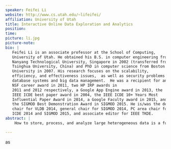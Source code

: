```yaml
---
speaker: Feifei Li
website: http://www.cs.utah.edu/~lifeifei/
affiliation: University of Utah
title: Interactive Online Data Exploration and Analytics
position: 
time:
picture: li.jpg
picture-note: 
bio: |
   Feifei Li is an associate professor at the School of Computing,
   University of Utah. He obtained his B.S. in computer engineering from
   Nanyang Technological University, Singapore in 2002 (transferred from
   Tsinghua University, China) and PhD in computer science from Boston
   University in 2007. His research focuses on the scalability,
   efficiency, and effectiveness issues,  as well as security problems in
   database systems and big data management.  He was a recipient for an
   NSF career award in 2011, two HP IRP awards in
   2011 and 2012 respectively, a Google App Engine award in 2013, the
   IEEE ICDE best paper award in 2004, the IEEE ICDE 10+ Years Most
   Influential Paper Award in 2014, a Google Faculty award in 2015, and
   the SIGMOD Best Demonstration Award in SIGMOD 2015. He is/was the demo
   chair for VLDB 2014, general chair for SIGMOD 2014, PC area chair for
   ICDE 2014 and SIGMOD 2015, and associate editor for IEEE TKDE.
abstract: |
    How to store, process, and analyze large heterogeneous data is a fundamental challenge. In particular, it is important to support interactive analysis over such data, while reducing query latency and improving system throughput. We extend the concept of online aggregation to online analytics, and enable the support for interactive query conditions as well. Our goal is to provide query and analytical results continuously from the start of the query and analytical task execution, while providing quality guarantees and refining the query accuracy throughout the query execution. We implemented our system based on both traditional relational database engine and NoSQL system. When exact results are required for interactive query execution over big data, we introduce an in-memory interactive query and analytical engine based on Spark SQL that supports rich query semantics and analytics through both SQL and DataFrame APIs.

---
```





as